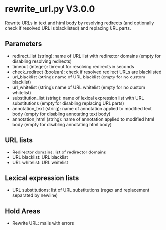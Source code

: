 rewrite_url.py V3.0.0
=====================

Rewrite URLs in text and html body by resolving redirects (and optionally check if resolved URL is blacklisted) and replacing URL parts.

## Parameters
* redirect_list (string): name of URL list with redirector domains (empty for disabling resolving redirects)
* timeout (integer): timeout for resolving redirects in seconds
* check_redirect (boolean): check if resolved redirect URLs are blacklisted
* url_blacklist (string): name of URL blacklist (empty for no custom blacklist)
* url_whitelist (string): name of URL whitelist (empty for no custom whitelist)
* substitution_list (string): name of lexical expression list with URL substitutions (empty for disabling replacing URL parts)
* annotation_text (string): name of annotation applied to modified text body (empty for disabling annotating text body)
* annotation_html (string): name of annotation applied to modified html body (empty for disabling annotating html body)

## URL lists
* Redirector domains: list of redirector domains
* URL blacklist: URL blacklist
* URL whitelist: URL whitelist

## Lexical expression lists
* URL substitutions: list of URL substitutions (regex and replacement separated by newline)

## Hold Areas
* Rewrite URL: mails with errors

